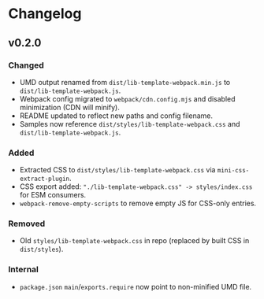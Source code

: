 # Changelog

## v0.2.0

### Changed
- UMD output renamed from `dist/lib-template-webpack.min.js` to `dist/lib-template-webpack.js`.
- Webpack config migrated to `webpack/cdn.config.mjs` and disabled minimization (CDN will minify).
- README updated to reflect new paths and config filename.
- Samples now reference `dist/styles/lib-template-webpack.css` and `dist/lib-template-webpack.js`.

### Added
- Extracted CSS to `dist/styles/lib-template-webpack.css` via `mini-css-extract-plugin`.
- CSS export added: `"./lib-template-webpack.css" -> styles/index.css` for ESM consumers.
- `webpack-remove-empty-scripts` to remove empty JS for CSS-only entries.

### Removed
- Old `styles/lib-template-webpack.css` in repo (replaced by built CSS in `dist/styles`).

### Internal
- `package.json` `main`/`exports.require` now point to non-minified UMD file.
